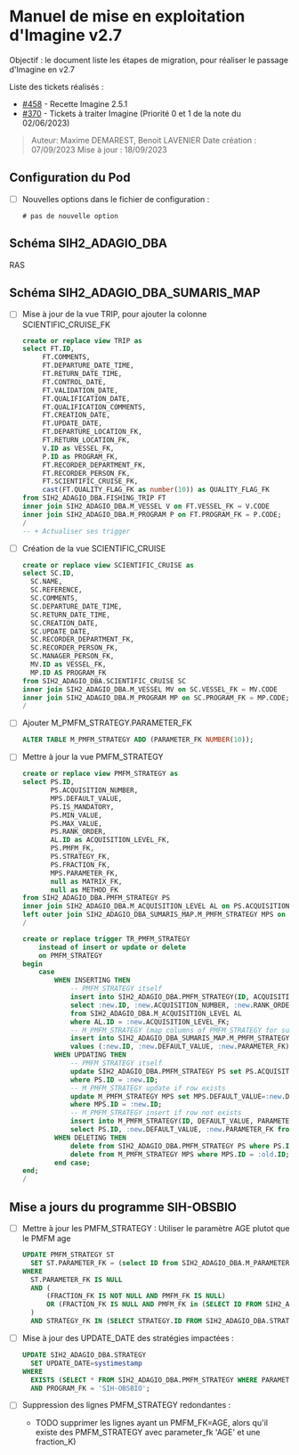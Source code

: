 # Manuel de mise en exploitation d'Imagine v2.7

Objectif : le document liste les étapes de migration, pour réaliser le passage d'Imagine en v2.7

Liste des tickets réalisés : 
- [#458](https://gitlab.ifremer.fr/sih-public/sumaris/sumaris-app/-/issues/458) - Recette Imagine 2.5.1
- [#370](https://gitlab.ifremer.fr/sih-public/sumaris/sumaris-app/-/issues/370#note_126575) - Tickets à traiter Imagine (Priorité 0 et 1 de la note du 02/06/2023) 

> Auteur: Maxime DEMAREST, Benoit LAVENIER
> Date création : 07/09/2023
> Mise à jour : 18/09/2023

## Configuration du Pod

- [ ] Nouvelles options dans le fichier de configuration :
  ```properties
  # pas de nouvelle option
  ```


## Schéma SIH2_ADAGIO_DBA

RAS

## Schéma SIH2_ADAGIO_DBA_SUMARIS_MAP

- [ ] Mise à jour de la vue TRIP, pour ajouter la colonne SCIENTIFIC_CRUISE_FK
  ```sql oracle
  create or replace view TRIP as
  select FT.ID,
       FT.COMMENTS,
       FT.DEPARTURE_DATE_TIME,
       FT.RETURN_DATE_TIME,
       FT.CONTROL_DATE,
       FT.VALIDATION_DATE,
       FT.QUALIFICATION_DATE,
       FT.QUALIFICATION_COMMENTS,
       FT.CREATION_DATE,
       FT.UPDATE_DATE,
       FT.DEPARTURE_LOCATION_FK,
       FT.RETURN_LOCATION_FK,
       V.ID as VESSEL_FK,
       P.ID as PROGRAM_FK,
       FT.RECORDER_DEPARTMENT_FK,
       FT.RECORDER_PERSON_FK,
       FT.SCIENTIFIC_CRUISE_FK,
       cast(FT.QUALITY_FLAG_FK as number(10)) as QUALITY_FLAG_FK
  from SIH2_ADAGIO_DBA.FISHING_TRIP FT
  inner join SIH2_ADAGIO_DBA.M_VESSEL V on FT.VESSEL_FK = V.CODE
  inner join SIH2_ADAGIO_DBA.M_PROGRAM P on FT.PROGRAM_FK = P.CODE;
  /
  -- + Actualiser ses trigger
  ```
  
- [ ] Création de la vue SCIENTIFIC_CRUISE
  ```sql oracle
  create or replace view SCIENTIFIC_CRUISE as
  select SC.ID,
    SC.NAME,
    SC.REFERENCE,
    SC.COMMENTS,
    SC.DEPARTURE_DATE_TIME,
    SC.RETURN_DATE_TIME,
    SC.CREATION_DATE,
    SC.UPDATE_DATE,
    SC.RECORDER_DEPARTMENT_FK,
    SC.RECORDER_PERSON_FK,
    SC.MANAGER_PERSON_FK,
    MV.ID as VESSEL_FK,
    MP.ID AS PROGRAM_FK  
  from SIH2_ADAGIO_DBA.SCIENTIFIC_CRUISE SC
  inner join SIH2_ADAGIO_DBA.M_VESSEL MV on SC.VESSEL_FK = MV.CODE
  inner join SIH2_ADAGIO_DBA.M_PROGRAM MP on SC.PROGRAM_FK = MP.CODE;
  /
  ```
  
- [ ] Ajouter M_PMFM_STRATEGY.PARAMETER_FK
  ```sql
  ALTER TABLE M_PMFM_STRATEGY ADD (PARAMETER_FK NUMBER(10));
  ```
  
- [ ] Mettre à jour la vue PMFM_STRATEGY
  ```sql
  create or replace view PMFM_STRATEGY as
  select PS.ID,
         PS.ACQUISITION_NUMBER,
         MPS.DEFAULT_VALUE,
         PS.IS_MANDATORY,
         PS.MIN_VALUE,
         PS.MAX_VALUE,
         PS.RANK_ORDER,
         AL.ID as ACQUISITION_LEVEL_FK,
         PS.PMFM_FK,
         PS.STRATEGY_FK,
         PS.FRACTION_FK,
         MPS.PARAMETER_FK,
         null as MATRIX_FK,
         null as METHOD_FK
  from SIH2_ADAGIO_DBA.PMFM_STRATEGY PS
  inner join SIH2_ADAGIO_DBA.M_ACQUISITION_LEVEL AL on PS.ACQUISITION_LEVEL_FK = AL.CODE
  left outer join SIH2_ADAGIO_DBA_SUMARIS_MAP.M_PMFM_STRATEGY MPS on PS.ID = MPS.ID;
  /
  
  create or replace trigger TR_PMFM_STRATEGY
      instead of insert or update or delete
      on PMFM_STRATEGY
  begin
      case
          WHEN INSERTING THEN
              -- PMFM_STRATEGY itself
              insert into SIH2_ADAGIO_DBA.PMFM_STRATEGY(ID, ACQUISITION_NUMBER, RANK_ORDER, IS_MANDATORY, MIN_VALUE, MAX_VALUE, PMFM_FK, ACQUISITION_LEVEL_FK, STRATEGY_FK, FRACTION_FK)
              select :new.ID, :new.ACQUISITION_NUMBER, :new.RANK_ORDER, :new.IS_MANDATORY, :new.MIN_VALUE, :new.MAX_VALUE, :new.PMFM_FK, AL.CODE, :new.STRATEGY_FK, :new.FRACTION_FK
              from SIH2_ADAGIO_DBA.M_ACQUISITION_LEVEL AL
              where AL.ID = :new.ACQUISITION_LEVEL_FK;
              -- M_PMFM_STRATEGY (map columns of PMFM_STRATEGY for sumaris)
              insert into SIH2_ADAGIO_DBA_SUMARIS_MAP.M_PMFM_STRATEGY(ID, DEFAULT_VALUE, PARAMETER_FK)
              values (:new.ID, :new.DEFAULT_VALUE, :new.PARAMETER_FK);
          WHEN UPDATING THEN
              -- PMFM_STRATEGY itself
              update SIH2_ADAGIO_DBA.PMFM_STRATEGY PS set PS.ACQUISITION_NUMBER=:new.ACQUISITION_NUMBER, PS.RANK_ORDER=:new.RANK_ORDER, PS.IS_MANDATORY=:new.IS_MANDATORY, PS.MIN_VALUE=:new.MIN_VALUE, PS.MAX_VALUE=:new.MAX_VALUE, PS.PMFM_FK=:new.PMFM_FK, PS.FRACTION_FK=:new.FRACTION_FK, PS.STRATEGY_FK=:new.STRATEGY_FK, PS.ACQUISITION_LEVEL_FK = (select L.CODE from SIH2_ADAGIO_DBA.M_ACQUISITION_LEVEL L where L.ID = :new.ACQUISITION_LEVEL_FK)
              where PS.ID = :new.ID;
              -- M_PMFM_STRATEGY update if row exists
              update M_PMFM_STRATEGY MPS set MPS.DEFAULT_VALUE=:new.DEFAULT_VALUE, MPS.PARAMETER_FK=:new.PARAMETER_FK
              where MPS.ID = :new.ID;
              -- M_PMFM_STRATEGY insert if row not exists
              insert into M_PMFM_STRATEGY(ID, DEFAULT_VALUE, PARAMETER_FK)
              select PS.ID, :new.DEFAULT_VALUE, :new.PARAMETER_FK from SIH2_ADAGIO_DBA.PMFM_STRATEGY PS where PS.ID = :new.ID and not exists (select * from M_PMFM_STRATEGY MPS where  MPS.ID = :new.ID);
          WHEN DELETING THEN
              delete from SIH2_ADAGIO_DBA.PMFM_STRATEGY PS where PS.ID = :old.ID;
              delete from M_PMFM_STRATEGY MPS where MPS.ID = :old.ID;
          end case;
  end;
  /
  ```
  
## Mise a jours du programme SIH-OBSBIO

- [ ] Mettre à jour les PMFM_STRATEGY : Utiliser le paramètre AGE plutot que le PMFM age
  ```sql
  UPDATE PMFM_STRATEGY ST
    SET ST.PARAMETER_FK = (select ID from SIH2_ADAGIO_DBA.M_PARAMETER where CODE = 'AGE')
  WHERE
    ST.PARAMETER_FK IS NULL
    AND (
        (FRACTION_FK IS NOT NULL AND PMFM_FK IS NULL)
        OR (FRACTION_FK IS NULL AND PMFM_FK in (SELECT ID FROM SIH2_ADAGIO_DBA.PMFM WHERE PARAMETER_FK='AGE'))
    )
    AND STRATEGY_FK IN (SELECT STRATEGY.ID FROM SIH2_ADAGIO_DBA.STRATEGY WHERE PROGRAM_FK = 'SIH-OBSBIO')
  ```

- [ ] Mise à jour des UPDATE_DATE des stratégies impactées :
  ```sql
  UPDATE SIH2_ADAGIO_DBA.STRATEGY 
    SET UPDATE_DATE=systimestamp
  WHERE
    EXISTS (SELECT * FROM SIH2_ADAGIO_DBA.PMFM_STRATEGY WHERE PARAMETER_FK = 'AGE')    
    AND PROGRAM_FK = 'SIH-OBSBIO';
  ```

- [ ] Suppression des lignes PMFM_STRATEGY redondantes : 
  - TODO supprimer les lignes ayant un PMFM_FK=AGE, alors qu'il existe des PMFM_STRATEGY avec parameter_fk 'AGE' et une fraction_K) 